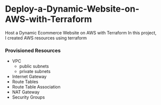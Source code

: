 # Deploy-a-Dynamic-Website-on-AWS-with-Terraform

Host a Dynamic Ecommerce Website on AWS with Terraform
In this project, I created AWS resources using terraform

### Provisioned Resources

- VPC
  - public subnets
  - private subnets
- Internet Gateway
- Route Tables
- Route Table Association
- NAT Gateway
- Security Groups
